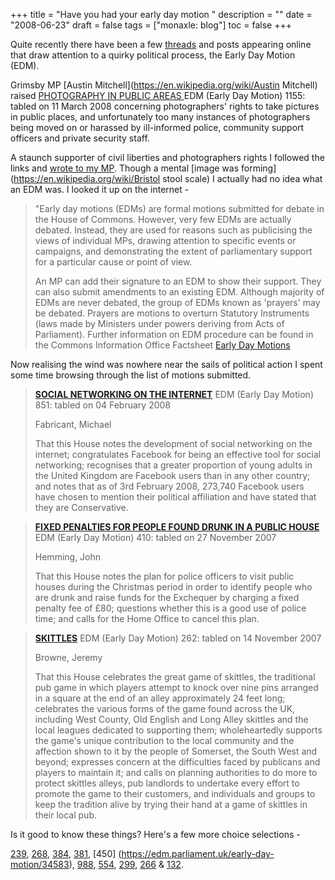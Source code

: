 +++
title = "Have you had your early day motion "
description = ""
date = "2008-06-23"
draft = false
tags = ["monaxle: blog"]
toc = false
+++

Quite recently there have been a few [threads](http://www.flickr.com/groups/central/discuss/72157604188990883/ "flickr central") and posts appearing online that draw attention to a quirky political process, the Early Day Motion (EDM).

Grimsby MP [Austin Mitchell](https://en.wikipedia.org/wiki/Austin Mitchell) raised [PHOTOGRAPHY IN PUBLIC AREAS
](https://edm.parliament.uk/early-day-motion/35375) EDM (Early Day Motion) 1155: tabled on 11 March 2008 concerning photographers' rights to take pictures in public places, and unfortunately too many instances of photographers being moved on or harassed by ill-informed police, community support officers and private security staff.

A staunch supporter of civil liberties and photographers rights I followed the links and [wrote to my MP](http://www.writetothem.com/ "writetoyourMP"). Though a mental [image was forming](https://en.wikipedia.org/wiki/Bristol stool scale) I actually had no idea what an EDM was. I looked it up on the internet -

> "Early day motions (EDMs) are formal motions submitted for debate in the House of Commons. However, very few EDMs are actually debated. Instead, they are used for reasons such as publicising the views of individual MPs, drawing attention to specific events or campaigns, and demonstrating the extent of parliamentary support for a particular cause or point of view.
> 
> An MP can add their signature to an EDM to show their support. They can also submit amendments to an existing EDM. Although majority of EDMs are never debated, the group of EDMs known as 'prayers' may be debated. Prayers are motions to overturn Statutory Instruments (laws made by Ministers under powers deriving from Acts of Parliament). Further information on EDM procedure can be found in the Commons Information Office Factsheet [ Early Day Motions ](https://www.parliament.uk/about/how/business/edms/)

Now realising the wind was nowhere near the sails of political action I spent some time browsing through the list of motions submitted.

> **[SOCIAL NETWORKING ON THE INTERNET](https://edm.parliament.uk/early-day-motion/35027)** EDM (Early Day Motion) 851: tabled on 04 February 2008
> 
> Fabricant, Michael
> 
> That this House notes the development of social networking on the internet; congratulates Facebook for being an effective tool for social networking; recognises that a greater proportion of young adults in the United Kingdom are Facebook users than in any other country; and notes that as of 3rd February 2008, 273,740 Facebook users have chosen to mention their political affiliation and have stated that they are Conservative.

> **[FIXED PENALTIES FOR PEOPLE FOUND DRUNK IN A PUBLIC HOUSE](https://edm.parliament.uk/early-day-motion/34532)** EDM (Early Day Motion) 410: tabled on 27 November 2007
> 
> Hemming, John
> 
> That this House notes the plan for police officers to visit public houses during the Christmas period in order to identify people who are drunk and raise funds for the Exchequer by charging a fixed penalty fee of £80; questions whether this is a good use of police time; and calls for the Home Office to cancel this plan.

> **[SKITTLES](https://edm.parliament.uk/early-day-motion/34369)** EDM (Early Day Motion) 262: tabled on 14 November 2007
> 
> Browne, Jeremy
> 
> That this House celebrates the great game of skittles, the traditional pub game in which players attempt to knock over nine pins arranged in a square at the end of an alley approximately 24 feet long; celebrates the various forms of the game found across the UK, including West County, Old English and Long Alley skittles and the local leagues dedicated to supporting them; wholeheartedly supports the game's unique contribution to the local community and the affection shown to it by the people of Somerset, the South West and beyond; expresses concern at the difficulties faced by publicans and players to maintain it; and calls on planning authorities to do more to protect skittles alleys, pub landlords to undertake every effort to promote the game to their customers, and individuals and groups to keep the tradition alive by trying their hand at a game of skittles in their local pub.

Is it good to know these things? Here's a few more choice selections - 

[239](
https://edm.parliament.uk/early-day-motion/34346), [268](https://edm.parliament.uk/early-day-motion/34375), [384](https://edm.parliament.uk/early-day-motion/34505), [381](https://edm.parliament.uk/early-day-motion/34502), [450]
(https://edm.parliament.uk/early-day-motion/34583), [988](https://edm.parliament.uk/early-day-motion/35183), [554](https://edm.parliament.uk/early-day-motion/34695), [299](https://edm.parliament.uk/early-day-motion/34410), [266](https://edm.parliament.uk/early-day-motion/34373) & [132](https://edm.parliament.uk/early-day-motion/34222).